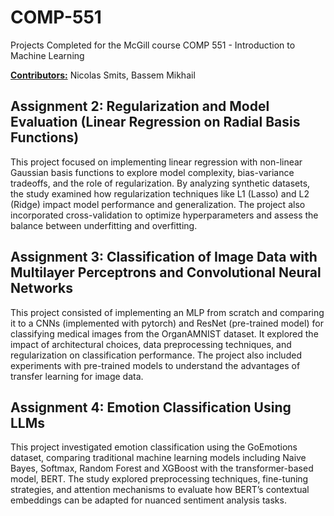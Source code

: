 # COMP-551
Projects Completed for the McGill course COMP 551 - Introduction to Machine Learning

<u>**Contributors:**</u> Nicolas Smits, Bassem Mikhail

## Assignment 2: Regularization and Model Evaluation (Linear Regression on Radial Basis Functions)
This project focused on implementing linear regression with non-linear Gaussian basis functions to explore model complexity, bias-variance tradeoffs, and the role of regularization. By analyzing synthetic datasets, the study examined how regularization techniques like L1 (Lasso) and L2 (Ridge) impact model performance and generalization. The project also incorporated cross-validation to optimize hyperparameters and assess the balance between underfitting and overfitting.

## Assignment 3: Classification of Image Data with Multilayer Perceptrons and Convolutional Neural Networks
This project consisted of implementing an MLP from scratch and comparing it to a CNNs (implemented with pytorch) and ResNet (pre-trained model) for classifying medical images from the OrganAMNIST dataset. It explored the impact of architectural choices, data preprocessing techniques, and regularization on classification performance. The project also included experiments with pre-trained models to understand the advantages of transfer learning for image data.

## Assignment 4: Emotion Classification Using LLMs
This project investigated emotion classification using the GoEmotions dataset, comparing traditional machine learning models including Naive Bayes, Softmax, Random Forest and XGBoost with the transformer-based model, BERT. The study explored preprocessing techniques, fine-tuning strategies, and attention mechanisms to evaluate how BERT’s contextual embeddings can be adapted for nuanced sentiment analysis tasks.

